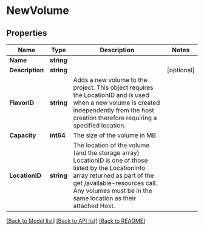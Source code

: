 # NewVolume

## Properties

Name | Type | Description | Notes
------------ | ------------- | ------------- | -------------
**Name** | **string** |  | 
**Description** | **string** |  | [optional] 
**FlavorID** | **string** | Adds a new volume to the project.  This object requires the LocationID and is used when a new volume is created independently from the host creation therefore requiring a specified location. | 
**Capacity** | **int64** | The size of the volume in MB | 
**LocationID** | **string** | The location of the volume (and the storage array) LocationID is one of those listed by the LocationInfo array returned as part of the get /available-resources call. Any volumes must be in the same location as their attached Host. | 

[[Back to Model list]](../README.md#documentation-for-models) [[Back to API list]](../README.md#documentation-for-api-endpoints) [[Back to README]](../README.md)



